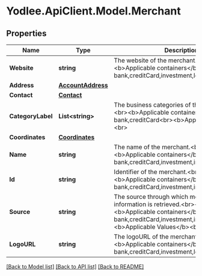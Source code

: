 # Yodlee.ApiClient.Model.Merchant

## Properties

Name | Type | Description | Notes
------------ | ------------- | ------------- | -------------
**Website** | **string** | The website of the merchant.&lt;br&gt;&lt;br&gt;&lt;b&gt;Applicable containers&lt;/b&gt;: bank,creditCard,investment,loan&lt;br&gt; | [optional] [readonly] 
**Address** | [**AccountAddress**](AccountAddress.md) |  | [optional] 
**Contact** | [**Contact**](Contact.md) |  | [optional] 
**CategoryLabel** | **List&lt;string&gt;** | The business categories of the merchant.&lt;br&gt;&lt;br&gt;&lt;b&gt;Applicable containers&lt;/b&gt;: bank,creditCard&lt;br&gt;&lt;b&gt;Applicable Values&lt;/b&gt;&lt;br&gt; | [optional] [readonly] 
**Coordinates** | [**Coordinates**](Coordinates.md) |  | [optional] 
**Name** | **string** | The name of the merchant.&lt;br&gt;&lt;br&gt;&lt;b&gt;Applicable containers&lt;/b&gt;: bank,creditCard,investment,insurance,loan&lt;br&gt; | [optional] [readonly] 
**Id** | **string** | Identifier of the merchant.&lt;br&gt;&lt;br&gt;&lt;b&gt;Applicable containers&lt;/b&gt;: bank,creditCard,investment,insurance,loan&lt;br&gt; | [optional] [readonly] 
**Source** | **string** | The source through which merchant information is retrieved.&lt;br&gt;&lt;br&gt;&lt;b&gt;Applicable containers&lt;/b&gt;: bank,creditCard,investment,insurance,loan&lt;br&gt;&lt;b&gt;Applicable Values&lt;/b&gt;&lt;br&gt; | [optional] [readonly] 
**LogoURL** | **string** | The logoURL of the merchant.&lt;br&gt;&lt;br&gt;&lt;b&gt;Applicable containers&lt;/b&gt;: bank,creditCard,investment,loan&lt;br&gt; | [optional] [readonly] 

[[Back to Model list]](../README.md#documentation-for-models) [[Back to API list]](../README.md#documentation-for-api-endpoints) [[Back to README]](../README.md)

